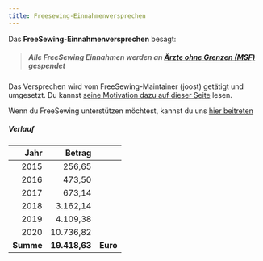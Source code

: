 ```yaml
---
title: Freesewing-Einnahmenversprechen
---
```


Das **FreeSewing-Einnahmenversprechen** besagt:

> ##### Alle FreeSewing Einnahmen werden an [Ärzte ohne Grenzen (MSF)](http://www.msf.org/) gespendet

Das Versprechen wird vom FreeSewing-Maintainer (joost) getätigt und umgesetzt. Du kannst [seine Motivation dazu auf dieser Seite](/docs/various/pledge/motivation/) lesen.

<Tip>

Wenn du FreeSewing unterstützen möchtest, kannst du uns [hier beitreten](/community/join/)

</Tip>

##### Verlauf

|      Jahr |        Betrag |          |
| ---------:| -------------:| -------- |
|      2015 |        256,65 |          |
|      2016 |        473,50 |          |
|      2017 |        673,14 |          |
|      2018 |      3.162,14 |          |
|      2019 |      4.109,38 |          |
|      2020 |     10.736,82 |          |
| **Summe** | **19.418,63** | **Euro** |
